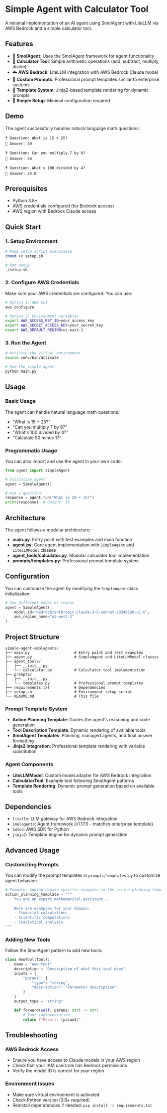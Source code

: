 # Simple Agent with Calculator Tool

A minimal implementation of an AI agent using SmolAgent with LiteLLM via AWS Bedrock and a simple calculator tool.

## Features

- 🤖 **SmolAgent**: Uses the SmolAgent framework for agent functionality
- 🔢 **Calculator Tool**: Simple arithmetic operations (add, subtract, multiply, divide)  
- ☁️ **AWS Bedrock**: LiteLLM integration with AWS Bedrock Claude model
- 🎯 **Custom Prompts**: Professional prompt templates similar to enterprise systems
- 📝 **Template System**: Jinja2-based template rendering for dynamic prompts
- 🚀 **Simple Setup**: Minimal configuration required

## Demo

The agent successfully handles natural language math questions:

```
❓ Question: What is 15 + 25?
🤖 Answer: 40

❓ Question: Can you multiply 7 by 8?
🤖 Answer: 56

❓ Question: What's 100 divided by 4?
🤖 Answer: 25.0
```

## Prerequisites

- Python 3.8+
- AWS credentials configured (for Bedrock access)
- AWS region with Bedrock Claude access

## Quick Start

### 1. Setup Environment

```bash
# Make setup script executable
chmod +x setup.sh

# Run setup
./setup.sh
```

### 2. Configure AWS Credentials

Make sure your AWS credentials are configured. You can use:

```bash
# Option 1: AWS CLI
aws configure

# Option 2: Environment variables
export AWS_ACCESS_KEY_ID=your_access_key
export AWS_SECRET_ACCESS_KEY=your_secret_key
export AWS_DEFAULT_REGION=us-east-1
```

### 3. Run the Agent

```bash
# Activate the virtual environment
source venv/bin/activate

# Run the simple agent
python main.py
```

## Usage

### Basic Usage

The agent can handle natural language math questions:

- "What is 15 + 25?"
- "Can you multiply 7 by 8?"
- "What's 100 divided by 4?"
- "Calculate 50 minus 17"

### Programmatic Usage

You can also import and use the agent in your own code:

```python
from agent import SimpleAgent

# Initialize agent
agent = SimpleAgent()

# Ask a question
response = agent.run("What is 20 + 15?")
print(response)  # Output: 35
```

## Architecture

The agent follows a modular architecture:

- **main.py**: Entry point with test examples and main function
- **agent.py**: Core agent implementation with `SimpleAgent` and `LiteLLMModel` classes
- **agent_tools/calculator.py**: Modular calculator tool implementation
- **prompts/templates.py**: Professional prompt template system

## Configuration

You can customize the agent by modifying the `SimpleAgent` class initialization:

```python
# Use different model or region
agent = SimpleAgent(
    model_id="bedrock/anthropic.claude-3-5-sonnet-20240620-v1:0",
    aws_region_name="us-west-2"
)
```

## Project Structure

```
simple-agent-smolagents/
├── main.py                    # Entry point and test examples
├── agent.py                   # SimpleAgent and LiteLLMModel classes
├── agent_tools/
│   ├── __init__.py
│   └── calculator.py          # Calculator tool implementation
├── prompts/
│   ├── __init__.py
│   └── templates.py           # Professional prompt templates
├── requirements.txt           # Dependencies
├── setup.sh                   # Environment setup script
└── README.md                  # This file
```

### Prompt Template System
- **Action Planning Template**: Guides the agent's reasoning and code generation
- **Tool Description Template**: Dynamic rendering of available tools
- **SmolAgent Templates**: Planning, managed agents, and final answer formatting
- **Jinja2 Integration**: Professional template rendering with variable substitution

### Agent Components
- **LiteLLMModel**: Custom model adapter for AWS Bedrock integration
- **CalculatorTool**: Example tool following SmolAgent patterns
- **Template Rendering**: Dynamic prompt generation based on available tools

## Dependencies

- `litellm`: LLM gateway for AWS Bedrock integration
- `smolagents`: Agent framework (v1.17.0 - matches enterprise template)
- `boto3`: AWS SDK for Python
- `jinja2`: Template engine for dynamic prompt generation

## Advanced Usage

### Customizing Prompts

You can modify the prompt templates in `prompts/templates.py` to customize agent behavior:

```python
# Example: Adding domain-specific examples to the action planning template
action_planning_template = """
    You are an expert mathematical assistant...
    
    Here are examples for your domain:
    - Financial calculations
    - Scientific computations
    - Statistical analysis
"""
```

### Adding New Tools

Follow the SmolAgent pattern to add new tools:

```python
class NewTool(Tool):
    name = "new_tool"
    description = "Description of what this tool does"
    inputs = {
        "param1": {
            "type": "string",
            "description": "Parameter description"
        }
    }
    output_type = "string"

    def forward(self, param1: str) -> str:
        # Tool implementation
        return f"Result: {param1}"
```

## Troubleshooting

### AWS Bedrock Access
- Ensure you have access to Claude models in your AWS region
- Check that your IAM user/role has Bedrock permissions
- Verify the model ID is correct for your region

### Environment Issues
- Make sure virtual environment is activated
- Check Python version (3.8+ required)
- Reinstall dependencies if needed: `pip install -r requirements.txt`
